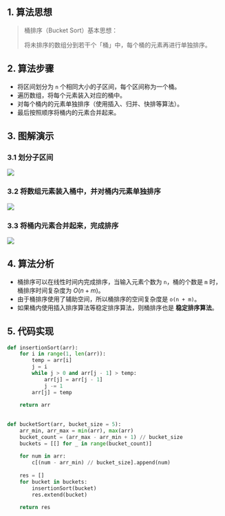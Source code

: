 ## 1. 算法思想

> 桶排序（Bucket Sort）基本思想：
>
> 将未排序的数组分到若干个「桶」中，每个桶的元素再进行单独排序。

## 2. 算法步骤

- 将区间划分为 `n` 个相同大小的子区间，每个区间称为一个桶。
- 遍历数组，将每个元素装入对应的桶中。
- 对每个桶内的元素单独排序（使用插入、归并、快排等算法）。
- 最后按照顺序将桶内的元素合并起来。

## 3. 图解演示

### 3.1 划分子区间

![](https://qcdn.itcharge.cn/images/20211020155244.png)

### 3.2 将数组元素装入桶中，并对桶内元素单独排序

![](https://qcdn.itcharge.cn/images/20211020155314.png)

### 3.3 将桶内元素合并起来，完成排序

![](https://qcdn.itcharge.cn/images/20211020155335.png)

## 4. 算法分析

- 桶排序可以在线性时间内完成排序，当输入元素个数为 `n`，桶的个数是 `m` 时，桶排序时间复杂度为 $O(n + m)$。
- 由于桶排序使用了辅助空间，所以桶排序的空间复杂度是 `o(n + m)`。
- 如果桶内使用插入排序算法等稳定排序算法，则桶排序也是 **稳定排序算法**。

## 5. 代码实现

```Python
def insertionSort(arr):
    for i in range(1, len(arr)):
        temp = arr[i]
        j = i
        while j > 0 and arr[j - 1] > temp:
            arr[j] = arr[j - 1]
            j -= 1
        arr[j] = temp
        
    return arr
    
    
def bucketSort(arr, bucket_size = 5):
    arr_min, arr_max = min(arr), max(arr)
    bucket_count = (arr_max - arr_min + 1) // bucket_size
    buckets = [[] for _ in range(bucket_count)]
    
    for num in arr:
        c[(num - arr_min) // bucket_size].append(num)
        
    res = []
    for bucket in buckets:
        insertionSort(bucket)
        res.extend(bucket)
    
    return res  
```

